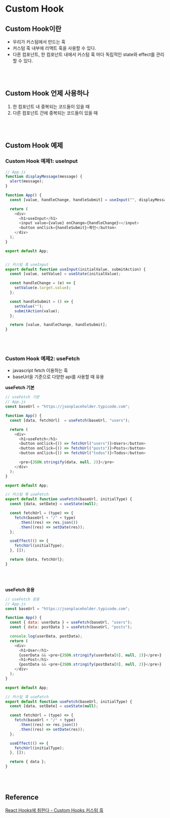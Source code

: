 # Custom Hook

## Custom Hook이란
- 우리가 커스텀에서 만드는 훅
- 커스텀 훅 내부에 리액트 훅을 사용할 수 있다.
- 다른 컴포넌트, 한 컴포넌트 내에서 커스텀 훅 마다 독립적인 state와 effect를 관리할 수 있다.

<br><br>

## Custom Hook 언제 사용하나
1. 한 컴포넌트 내 중복되는 코드들이 있을 때
2. 다른 컴포넌트 간에 중복되는 코드들이 있을 때

<br><br>

## Custom Hook 예제
### Custom Hook 예제1: useInput

```javascript
// App.js
function displayMessage(message) {
  alert(message);
}

function App() {
  const [value, handleChange, handleSubmit] = useInput("", displayMessage);

  return (
    <div>
      <h1>useInput</h1>
      <input value={value} onChange={handleChange}></input>
      <button onClick={handleSubmit}>확인</button>
    </div>
  );
}

export default App;


// 커스텀 훅 useInput
export default function useInput(initialValue, submitAction) {
  const [value, setValue] = useState(initialValue);

  const handleChange = (e) => {
    setValue(e.target.value);
  };

  const handleSubmit = () => {
    setValue("");
    submitAction(value);
  };

  return [value, handleChange, handleSubmit];
}

```

<br><br>

### Custom Hook 예제2: useFetch
- javascript fetch 이용하는 훅
- baseUrl을 기준으로 다양한 api를 사용할 때 유용

**useFetch 기본**

```javascript
// useFetch 기본
// App.js
const baseUrl = "https://jsonplaceholder.typicode.com";

function App() {
  const [data, fetchUrl]  = useFetch(baseUrl, "users");

  return (
    <div>
      <h1>useFetch</h1>
      <button onClick={() => fetchUrl("users")}>Users</button>
      <button onClick={() => fetchUrl("posts")}>Posts</button>
      <button onClick={() => fetchUrl("todos")}>Todos</button>

      <pre>{JSON.stringify(data, null, 2)}</pre>
    </div>
  );
}

export default App;

// 커스텀 훅 useFetch
export default function useFetch(baseUrl, initialType) {
  const {data, setDate} = useState(null);

  const fetchUrl = (type) => {
    fetch(baseUrl + "/" + type)
      .then((res) => res.json())
      .then((res) => setDate(res));
  };

  useEffect(() => {
    fetchUrl(initialType);
  }, []);

  return {data, fetchUrl};
}
```

<br><br>

**useFetch 응용**

```javascript
// useFetch 응용
// App.js
const baseUrl = "https://jsonplaceholder.typicode.com";

function App() {
  const { data: userData } = useFetch(baseUrl, "users");
  const { data: postData } = useFetch(baseUrl, "posts");

  console.log(userData, postData);
  return (
    <div>
      <h1>User</h1>
      {userData && <pre>{JSON.stringify(userData[0], null, 2)}</pre>}
      <h1>Post</h1>
      {postData && <pre>{JSON.stringify(postData[0], null, 2)}</pre>}
    </div>
  );
}

export default App;

// 커스텀 훅 useFetch
export default function useFetch(baseUrl, initialType) {
  const [data, setDate] = useState(null);

  const fetchUrl = (type) => {
    fetch(baseUrl + "/" + type)
      .then((res) => res.json())
      .then((res) => setDate(res));
  };

  useEffect(() => {
    fetchUrl(initialType);
  }, []);

  return { data };
}
```

<br><br>

## Reference <!-- omit in toc -->
[React Hooks에 취한다 - Custom Hooks 커스텀 훅](https://www.youtube.com/watch?v=S6POUU2-tr8&list=PLZ5oZ2KmQEYjwhSxjB_74PoU6pmFzgVMO&index=10) 